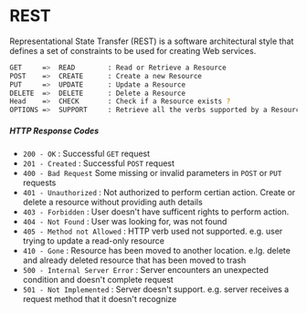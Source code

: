 # REST

Representational State Transfer (REST) is a software architectural style that defines a set of constraints to be used for creating Web services.

```bash
GET     =>  READ        : Read or Retrieve a Resource
POST    =>  CREATE      : Create a new Resource
PUT     =>  UPDATE      : Update a Resource
DELETE  =>  DELETE      : Delete a Resource
Head    =>  CHECK       : Check if a Resource exists ?
OPTIONS =>  SUPPORT     : Retrieve all the verbs supported by a Resource

```

##### HTTP Response Codes

- `200 - OK` : Successful `GET` request
- `201 - Created` : Successful `POST` request
- `400 - Bad Request` Some missing or invalid parameters in     `POST` or  `PUT` requests
- `401 - Unauthorized` : Not authorized to perform certian action. Create or delete a resource without providing auth details
- `403 - Forbidden` : User doesn't have sufficent rights to perform action. 
- `404 - Not Found` : User was looking for, was not found
- `405 - Method not Allowed` : HTTP verb used not supported. e.g. user trying to update a read-only resource
- `410 - Gone` : Resource has been moved to another location. e.lg. delete and already deleted resource that has been moved to trash
- `500 - Internal Server Error` : Server encounters an unexpected condition and doesn't complete request
- `501 - Not Implemented` : Server doesn't support. e.g. server receives a request method that it doesn't recognize

